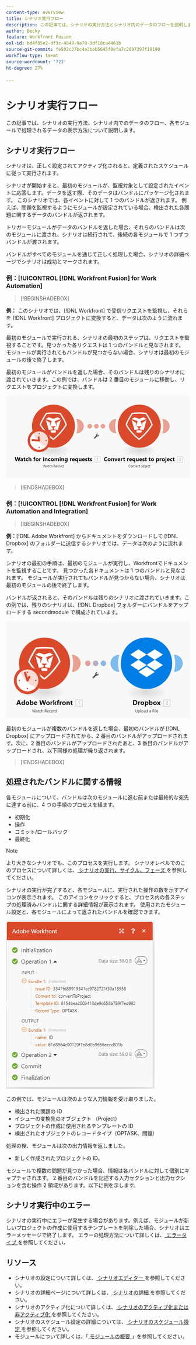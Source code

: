 ```yaml
---
content-type: overview
title: シナリオ実行フロー
description: この記事では、シナリオの実行方法とシナリオ内のデータのフローを説明します。また、処理されたデータとその読み取り方法に関する情報の所在についても説明します。
author: Becky
feature: Workfront Fusion
exl-id: bd4f05e2-df3c-4848-9a70-3df18ca4461b
source-git-commit: fe503c27bc4e3beb5645f0efa7c2097297f19190
workflow-type: tm+mt
source-wordcount: '723'
ht-degree: 27%

---
```


# シナリオ実行フロー

この記事では、シナリオの実行方法、シナリオ内でのデータのフロー、各モジュールで処理されるデータの表示方法について説明します。

## シナリオ実行フロー

シナリオは、正しく設定されてアクティブ化されると、定義されたスケジュールに従って実行されます。

シナリオが開始すると、最初のモジュールが、監視対象として設定されたイベントに応答します。データを返す際、そのデータはバンドルにパッケージ化されます。 このシナリオでは、各イベントに対して 1 つのバンドルが返されます。 例えば、問題を監視するようにモジュールが設定されている場合、検出された各問題に関するデータのバンドルが返されます。

トリガーモジュールがデータのバンドルを返した場合、それらのバンドルは次のモジュールに渡され、シナリオは続行されて、後続の各モジュールで 1 つずつバンドルが渡されます。

バンドルがすべてのモジュールを通じて正しく処理した場合、シナリオの詳細ページでシナリオは成功とマークされます。

### 例：[!UICONTROL [!DNL Workfront Fusion] for Work Automation]

>[!BEGINSHADEBOX]

**例：** このシナリオでは、[!DNL Workfront] で受信リクエストを監視し、それらを [!DNL Workfront] プロジェクトに変換すると、データは次のように流れます。

最初のモジュールで実行される、シナリオの最初のステップは、リクエストを監視することです。見つかった各リクエストは 1 つのバンドルと見なされます。 モジュールが実行されてもバンドルが見つからない場合、シナリオは最初のモジュールの後で終了します。

最初のモジュールがバンドルを返した場合、そのバンドルは残りのシナリオに渡されていきます。この例では、バンドルは 2 番目のモジュールに移動し、リクエストをプロジェクトに変換します。

![](assets/example-execution-flow-wf-only.png)

>[!ENDSHADEBOX]

### 例：[!UICONTROL [!DNL Workfront Fusion] for Work Automation and Integration]

>[!BEGINSHADEBOX]

**例：**[!DNL Adobe Workfront] からドキュメントをダウンロードして [!DNL Dropbox] のフォルダーに送信するシナリオでは、データは次のように流れます。

シナリオの最初の手順は、最初のモジュールが実行し、Workfrontでドキュメントを監視することです。 見つかった各ドキュメントは 1 つのバンドルと見なされます。 モジュールが実行されてもバンドルが見つからない場合、シナリオは最初のモジュールの後で終了します。

バンドルが返されると、そのバンドルは残りのシナリオに渡されていきます。この例では、残りのシナリオは、[!DNL Dropbox] フォルダーにバンドルをアップロードする secondmodule で構成されています。

![](assets/example-execution-flow-wf-dropbox.png)

最初のモジュールが複数のバンドルを返した場合、最初のバンドルが [!DNL Dropbox] にアップロードされてから、2 番目のバンドルがアップロードされます。次に、2 番目のバンドルがアップロードされたあと、3 番目のバンドルがアップロードされ、以下同様の処理が繰り返されます。

>[!ENDSHADEBOX]

## 処理されたバンドルに関する情報

各モジュールについて、バンドルは次のモジュールに進む前または最終的な宛先に達する前に、4 つの手順のプロセスを経ます。

* 初期化
* 操作
* コミット/ロールバック
* 最終化

>[!NOTE]
>
>より大きなシナリオでも、このプロセスを実行します。 シナリオレベルでのこのプロセスについて詳しくは、[ シナリオの実行、サイクル、フェーズ ](/help/workfront-fusion/references/scenarios/scenario-execution-cycles-phases.md) を参照してください。

シナリオの実行が完了すると、各モジュールに、実行された操作の数を示すアイコンが表示されます。 このアイコンをクリックすると、プロセス内の各ステップの処理済みバンドルに関する詳細情報が表示されます。 使用されたモジュール設定と、各モジュールによって返されたバンドルを確認できます。

![](assets/Info-processed-bundles.png)

この例では、モジュールは次のような入力情報を受け取りました。

* 検出された問題の ID
* イシューの変換先のオブジェクト （Project）
* プロジェクトの作成に使用されるテンプレートの ID
* 検出されたオブジェクトのレコードタイプ（OPTASK、問題）

処理の後、モジュールは次の出力情報を返しました。

* 新しく作成されたプロジェクトの ID。

モジュールで複数の問題が見つかった場合、情報は各バンドルに対して個別にキャプチャされます。 2 番目のバンドルを記述する入力セクションと出力セクションを含む操作 2 領域があります。以下に例を示します。

## シナリオ実行中のエラー

シナリオの実行中にエラーが発生する場合があります。例えば、モジュールが新しいプロジェクトの作成に使用するテンプレートを削除した場合、シナリオはエラーメッセージで終了します。 エラーの処理方法について詳しくは、[ エラータイプ ](/help/workfront-fusion/references/errors/error-processing.md) を参照してください。

## リソース

* シナリオの設定について詳しくは、[ シナリオエディター ](/help/workfront-fusion/get-started-with-fusion/navigate-fusion/scenario-editor.md) を参照してください。
* シナリオの詳細ページについて詳しくは、[ シナリオの詳細 ](/help/workfront-fusion/get-started-with-fusion/navigate-fusion/scenario-details.md) を参照してください。
* シナリオのアクティブ化について詳しくは、[ シナリオのアクティブ化または非アクティブ化 ](/help/workfront-fusion/manage-scenarios/activate-deactivate-scenarios.md) を参照してください。
* シナリオのスケジュール設定の詳細については、[ シナリオのスケジュール設定 ](/help/workfront-fusion/create-scenarios/config-scenarios-settings/schedule-a-scenario.md) を参照してください。
* モジュールについて詳しくは、「[ モジュールの概要 ](/help/workfront-fusion/get-started-with-fusion/understand-fusion/module-overview.md)」を参照してください。
